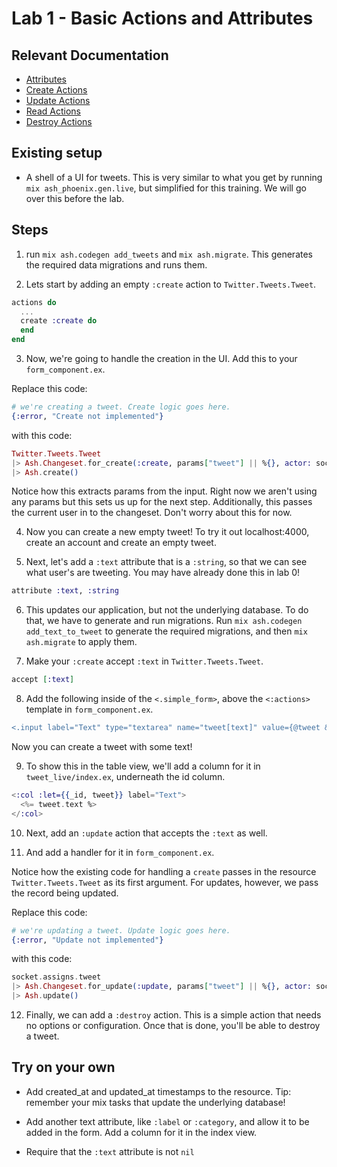 # Lab 1 - Basic Actions and Attributes

## Relevant Documentation

- [Attributes](https://hexdocs.pm/ash/attributes.html)
- [Create Actions](https://hexdocs.pm/ash/create-actions.html)
- [Update Actions](https://hexdocs.pm/ash/update-actions.html)
- [Read Actions](https://hexdocs.pm/ash/read-actions.html)
- [Destroy Actions](https://hexdocs.pm/ash/destroy-actions.html)

## Existing setup

- A shell of a UI for tweets. This is very similar to what you get by running `mix ash_phoenix.gen.live`, but simplified for this training. We will go over this before the lab.

## Steps

1. run `mix ash.codegen add_tweets` and `mix ash.migrate`. This generates the required data migrations and runs them.

2. Lets start by adding an empty `:create` action to `Twitter.Tweets.Tweet`.

```elixir
actions do
  ...
  create :create do
  end
end
```

3. Now, we're going to handle the creation in the UI. Add this to your `form_component.ex`.

Replace this code:

```elixir
# we're creating a tweet. Create logic goes here.
{:error, "Create not implemented"}
```

with this code:

```elixir
Twitter.Tweets.Tweet
|> Ash.Changeset.for_create(:create, params["tweet"] || %{}, actor: socket.assigns.current_user)
|> Ash.create()
```

Notice how this extracts params from the input. Right now we aren't using any params but this sets us up for the next step.
Additionally, this passes the current user in to the changeset. Don't worry about this for now.

4. Now you can create a new empty tweet! To try it out localhost:4000, create an account and create an empty tweet.

5. Next, let's add a `:text` attribute that is a `:string`, so that we can see what user's are tweeting. You may have already done this in lab 0!

```elixir
attribute :text, :string
```

6. This updates our application, but not the underlying database. To do that, we have to generate and run migrations.
   Run `mix ash.codegen add_text_to_tweet` to generate the required migrations, and then `mix ash.migrate` to apply them.

7. Make your `:create` accept `:text` in `Twitter.Tweets.Tweet`.

```elixir
accept [:text]
```

8. Add the following inside of the `<.simple_form>`, above the `<:actions>` template in `form_component.ex`.

```diff
<.input label="Text" type="textarea" name="tweet[text]" value={@tweet && @tweet.text} />
```

Now you can create a tweet with some text!

9. To show this in the table view, we'll add a column for it in `tweet_live/index.ex`, underneath the id column.

```elixir
<:col :let={{_id, tweet}} label="Text">
  <%= tweet.text %>
</:col>
```

10. Next, add an `:update` action that accepts the `:text` as well.

11. And add a handler for it in `form_component.ex`.

Notice how the existing code for handling a `create` passes in the resource `Twitter.Tweets.Tweet` as its first argument.
For updates, however, we pass the record being updated.

Replace this code:

```elixir
# we're updating a tweet. Update logic goes here.
{:error, "Update not implemented"}
```

with this code:

```elixir
socket.assigns.tweet
|> Ash.Changeset.for_update(:update, params["tweet"] || %{}, actor: socket.assigns.current_user)
|> Ash.update()
```

12. Finally, we can add a `:destroy` action. This is a simple action that needs no options or configuration. Once that is done, you'll be able to destroy a tweet.

## Try on your own

- Add created_at and updated_at timestamps to the resource. Tip: remember your mix tasks that update the underlying database!

- Add another text attribute, like `:label` or `:category`, and allow it to be added in the form. Add a column for it in the index view.

- Require that the `:text` attribute is not `nil`
